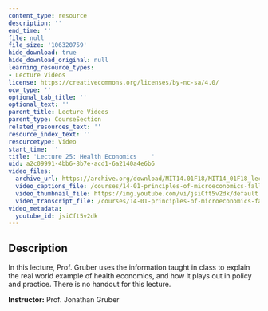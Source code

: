 ```yaml
---
content_type: resource
description: ''
end_time: ''
file: null
file_size: '106320759'
hide_download: true
hide_download_original: null
learning_resource_types:
- Lecture Videos
license: https://creativecommons.org/licenses/by-nc-sa/4.0/
ocw_type: ''
optional_tab_title: ''
optional_text: ''
parent_title: Lecture Videos
parent_type: CourseSection
related_resources_text: ''
resource_index_text: ''
resourcetype: Video
start_time: ''
title: 'Lecture 25: Health Economics    '
uid: a2c09991-4bb6-8b7e-acd1-6a2140a4e6b6
video_files:
  archive_url: https://archive.org/download/MIT14.01F18/MIT14_01F18_lec25_300k.mp4
  video_captions_file: /courses/14-01-principles-of-microeconomics-fall-2018/fddf7ed79e075a8aaecb2a62da37ed27_jsiCft5v2dk.vtt
  video_thumbnail_file: https://img.youtube.com/vi/jsiCft5v2dk/default.jpg
  video_transcript_file: /courses/14-01-principles-of-microeconomics-fall-2018/ee5f70f0d9a29a5808c933aef17a0ac7_jsiCft5v2dk.pdf
video_metadata:
  youtube_id: jsiCft5v2dk
---
```


Description
-----------

In this lecture, Prof. Gruber uses the information taught in class to explain the real world example of health economics, and how it plays out in policy and practice. There is no handout for this lecture. 

**Instructor:** Prof. Jonathan Gruber

